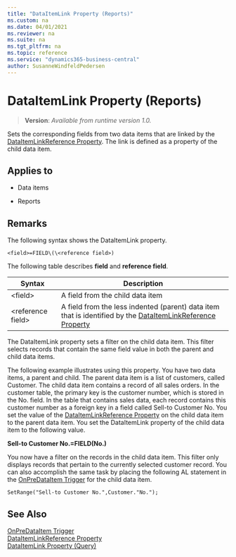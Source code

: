 ```yaml
---
title: "DataItemLink Property (Reports)"
ms.custom: na
ms.date: 04/01/2021
ms.reviewer: na
ms.suite: na
ms.tgt_pltfrm: na
ms.topic: reference
ms.service: "dynamics365-business-central"
author: SusanneWindfeldPedersen
---
```


# DataItemLink Property (Reports)
> **Version**: _Available from runtime version 1.0._

Sets the corresponding fields from two data items that are linked by the [DataItemLinkReference Property](./devenv-dataitemlinkreference-property.md). The link is defined as a property of the child data item.  
  
## Applies to  
  
- Data items  
  
- Reports  
  
## Remarks

The following syntax shows the DataItemLink property.  
  
`<field>=FIELD\(\<reference field>)`
  
The following table describes **field** and **reference field**.  
  
|Syntax|Description|  
|------------|-----------------|  
|\<field>|A field from the child data item|  
|\<reference field>|A field from the less indented (parent) data item that is identified by the [DataItemLinkReference Property](./devenv-dataitemlinkreference-property.md)|  
  
The DataItemLink property sets a filter on the child data item. This filter selects records that contain the same field value in both the parent and child data items. 
  
The following example illustrates using this property. You have two data items, a parent and child. The parent data item is a list of customers, called Customer. The child data item contains a record of all sales orders. In the customer table, the primary key is the customer number, which is stored in the No. field. In the table that contains sales data, each record contains this customer number as a foreign key in a field called Sell-to Customer No. You set the value of the [DataItemLinkReference Property](./devenv-dataitemlinkreference-property.md) on the child data item to the parent data item. You set the DataItemLink property of the child data item to the following value.  
  
**Sell-to Customer No.=FIELD(No.)**  
  
You now have a filter on the records in the child data item. This filter only displays records that pertain to the currently selected customer record. You can also accomplish the same task by placing the following AL statement in the [OnPreDataItem Trigger](../triggers-auto/reportdataitem/devenv-onpredataitem-reportdataitem-trigger.md) for the child data item.  
  
```AL
SetRange("Sell-to Customer No.",Customer."No.");  
```  
  
## See Also

[OnPreDataItem Trigger](../triggers-auto/reportdataitem/devenv-onpredataitem-reportdataitem-trigger.md)   
[DataItemLinkReference Property](./devenv-dataitemlinkreference-property.md)   
[DataItemLink Property (Query)](devenv-dataitemlink-query-property.md)